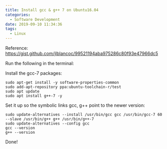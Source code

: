 ```yaml
---
title: Install gcc & g++ 7 on Ubuntu16.04
categories:
  - Software Development
date: 2019-09-10 11:34:36
tags:
  - Linux
---
```

Reference: https://gist.github.com/jlblancoc/99521194aba975286c80f93e47966dc5

Run the following in the terminal:

Install the gcc-7 packages:

    sudo apt-get install -y software-properties-common
    sudo add-apt-repository ppa:ubuntu-toolchain-r/test
    sudo apt update
    sudo apt install g++-7 -y

Set it up so the symbolic links gcc, g++ point to the newer version:

    sudo update-alternatives --install /usr/bin/gcc gcc /usr/bin/gcc-7 60 --slave /usr/bin/g++ g++ /usr/bin/g++-7 
    sudo update-alternatives --config gcc
    gcc --version
    g++ --version

Done!